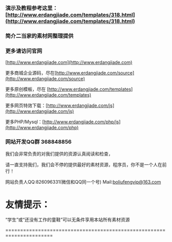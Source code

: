 ### 演示及教程参考这里：[http://www.erdangjiade.com/templates/318.html](http://www.erdangjiade.com/templates/318.html)


### 简介二当家的素材网整理提供


### 更多请访问官网
[http://www.erdangjiade.com](http://www.erdangjiade.com)

更多商城企业源码，尽在[http://www.erdangjiade.com/source](http://www.erdangjiade.com/source)

更多原创模板，尽在   [http://www.erdangjiade.com/templates](http://www.erdangjiade.com/templates)

更多网页特效下载：[http://www.erdangjiade.com/js](http://www.erdangjiade.com/js)

更多PHP/Mysql：[http://www.erdangjiade.com/php/js](http://www.erdangjiade.com/php)

     
### 网站开发QQ群 368848856


我们会非常负责的对我们提供的资源认真阅读和检查，
                       
请一直支持我们，我们会不停的提供最好的素材资源，程序员，你不是一个人在前行！

网站负责人QQ:826096331(微信和QQ同一个号)  Mail:boliufengvip@163.com



友情提示：                        
======================================================================
“学生”或“还没有工作的童鞋”可以无条件享用本站所有素材资源

======================================================================



